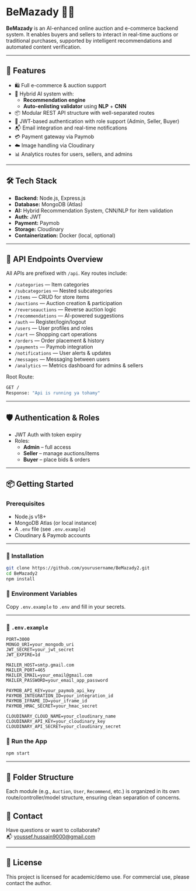 # BeMazady 🧠🛒

**BeMazady** is an AI-enhanced online auction and e-commerce backend system. It enables buyers and sellers to interact in real-time auctions or traditional purchases, supported by intelligent recommendations and automated content verification.

---

## 🚀 Features

- 🛍️ Full e-commerce & auction support
- 🤖 Hybrid AI system with:
  - **Recommendation engine**
  - **Auto-enlisting validator** using **NLP** + **CNN**
- 📦 Modular REST API structure with well-separated routes
- 🔐 JWT-based authentication with role support (Admin, Seller, Buyer)
- 📬 Email integration and real-time notifications
- 💳 Payment gateway via Paymob
- ☁️ Image handling via Cloudinary
- 📊 Analytics routes for users, sellers, and admins

---

## 🛠️ Tech Stack

- **Backend:** Node.js, Express.js
- **Database:** MongoDB (Atlas)
- **AI:** Hybrid Recommendation System, CNN/NLP for item validation
- **Auth:** JWT
- **Payment:** Paymob
- **Storage:** Cloudinary
- **Containerization:** Docker (local, optional)

---

## 📁 API Endpoints Overview

All APIs are prefixed with `/api`. Key routes include:

- `/categories` — Item categories
- `/subcategories` — Nested subcategories
- `/items` — CRUD for store items
- `/auctions` — Auction creation & participation
- `/reverseauctions` — Reverse auction logic
- `/recommendations` — AI-powered suggestions
- `/auth` — Register/login/logout
- `/users` — User profiles and roles
- `/cart` — Shopping cart operations
- `/orders` — Order placement & history
- `/payments` — Paymob integration
- `/notifications` — User alerts & updates
- `/messages` — Messaging between users
- `/analytics` — Metrics dashboard for admins & sellers

Root Route:  
```bash
GET /
Response: "Api is running ya tohamy"
```
---

## 🛡️ Authentication & Roles

- JWT Auth with token expiry
- Roles:
  - **Admin** – full access
  - **Seller** – manage auctions/items
  - **Buyer** – place bids & orders

---

## 📦 Getting Started

### Prerequisites

- Node.js v18+
- MongoDB Atlas (or local instance)
- A `.env` file (see `.env.example`)
- Cloudinary & Paymob accounts

---

### 🧪 Installation

```bash
git clone https://github.com/yourusername/BeMazady2.git
cd BeMazady2
npm install
```

### 🔐 Environment Variables

Copy `.env.example` to `.env` and fill in your secrets.

---

### 📄 `.env.example`

```env
PORT=3000
MONGO_URI=your_mongodb_uri
JWT_SECRET=your_jwt_secret
JWT_EXPIRE=1d

MAILER_HOST=smtp.gmail.com
MAILER_PORT=465
MAILER_EMAIL=your_email@gmail.com
MAILER_PASSWORD=your_email_app_password

PAYMOB_API_KEY=your_paymob_api_key
PAYMOB_INTEGRATION_ID=your_integration_id
PAYMOB_IFRAME_ID=your_iframe_id
PAYMOB_HMAC_SECRET=your_hmac_secret

CLOUDINARY_CLOUD_NAME=your_cloudinary_name
CLOUDINARY_API_KEY=your_cloudinary_key
CLOUDINARY_API_SECRET=your_cloudinary_secret
```

### 🚀 Run the App

```bash
npm start
```

---

## 📂 Folder Structure

Each module (e.g., `Auction`, `User`, `Recommend`, etc.) is organized in its own route/controller/model structure, ensuring clean separation of concerns.


## 📧 Contact

Have questions or want to collaborate?  
📬 [youssef.hussain9000@gmail.com](mailto:youssef.hussain9000@gmail.com)

---

## 📄 License

This project is licensed for academic/demo use. For commercial use, please contact the author.
